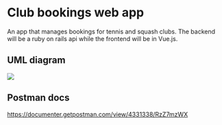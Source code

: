 # Club bookings web app

An app that manages bookings for tennis and squash clubs. The backend will be a ruby on rails api while the frontend will be in Vue.js.

## UML diagram

 <img src="http://i67.tinypic.com/2liwktl.jpg" />

 ## Postman docs

 https://documenter.getpostman.com/view/4331338/RzZ7mzWX



